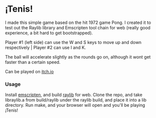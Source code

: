 # ¡Tenis!
I made this simple game based on the hit 1972 game Pong. I created it to test out the Raylib library and Emscripten tool chain for web (really good experience, a bit hard to get bootstrapped).

Player #1 (left side) can use the W and S keys to move up and down respectively | Player #2 can use I and K.

The ball will accelerate slightly as the rounds go on, although it wont get faster than a certain speed.

Can be played on [itch.io](https://winteratne.itch.io/tenis)

### Usage
Install [emscripten](https://emscripten.org/), and build [raylib](https://www.raylib.com/) for web. Clone the repo, and take libraylib.a from build/raylib under the raylib build, and place it into a lib directory. Run make, and your browser will open and you'll be playing ¡Tenis!
